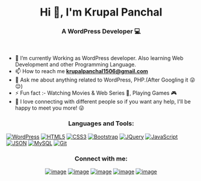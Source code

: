 <h1 align="center">Hi 👋, I'm Krupal Panchal</h1>
<h3 align="center">A WordPress Developer 💻</h3>

<br>


- 🌱 I’m currently Working as WordPress developer. Also learning Web Development and other Programming Language.
- 📫 How to reach me **krupalpanchal1506@gmail.com**
- 💬 Ask me about anything related to WordPress, PHP.(After Googling it 😜😌)
- ⚡ Fun fact :-  Watching  Movies & Web Series  🎥,  Playing Games 🎮
- 💬 I love connecting with different people so if you want any help, I'll be happy to meet you more! 😜

<h3 align="center">Languages and Tools:</h3>

[![WordPress](https://img.shields.io/badge/-WordPress-blue?style=for-the-badge&logo=wordpress&link=https://github.com/krupal-panchal)](https://github.com/krupal-panchal) 
[![HTML5](https://img.shields.io/badge/-HTML5-E34F26?style=for-the-badge&logo=html5&logoColor=white&link=https://github.com/krupal-panchal)](https://github.com/krupal-panchal) 
[![CSS3](https://img.shields.io/badge/-CSS3-1572B6?style=for-the-badge&logo=css3&link=https://github.com/krupal-panchal)](https://github.com/krupal-panchal) 
[![Bootstrap](https://img.shields.io/badge/-Bootstrap-563D7C?style=for-the-badge&logo=bootstrap&link=https://github.com/krupal-panchal)](https://github.com/krupal-panchal) 
[![JQuery](https://img.shields.io/badge/-JQuery-blue?style=for-the-badge&logo=jquery&link=https://github.com/krupal-panchal)](https://github.com/krupal-panchal) 
[![JavaScript](https://img.shields.io/badge/-JavaScript-black?style=for-the-badge&logo=javascript&link=https://github.com/krupal-panchal)](https://github.com/krupal-panchal) 
[![JSON](https://img.shields.io/badge/-json-02569B?style=for-the-badge&logo=json&link=https://github.com/krupal-panchal)](https://github.com/krupal-panchal)
[![MySQL](https://img.shields.io/badge/-MySQL-black?style=for-the-badge&logo=mysql&link=https://github.com/krupal-panchal)](https://github.com/krupal-panchal)
[![Git](https://img.shields.io/badge/-Git-black?style=for-the-badge&logo=git&link=https://github.com/krupal-panchal)](https://github.com/krupal-panchal) 


<h3 align="center">Connect with me:</h3>
<div align="center">
 
[![image](https://img.shields.io/badge/-WordPress-blue?style=for-the-badge&logo=wordpress&logoColor=white)](https://profiles.wordpress.org/krupalpanchal/) 
[![image](https://img.shields.io/badge/Twitter-1DA1F2?style=for-the-badge&logo=twitter&logoColor=white)](https://twitter.com/krupalpanchal11)
[![image](https://img.shields.io/badge/Instagram-E4405F?style=for-the-badge&logo=instagram&logoColor=white)](https://www.instagram.com/krupal.panchal.11/)
[![image](https://img.shields.io/badge/Gmail-D14836?style=for-the-badge&logo=gmail&logoColor=white)](mailto:krupalpanchal1506@gmail.com)
[![image](https://img.shields.io/badge/LinkedIn-0077B5?style=for-the-badge&logo=linkedin&logoColor=white)](https://www.linkedin.com/in/krupalpanchal/)
</div>